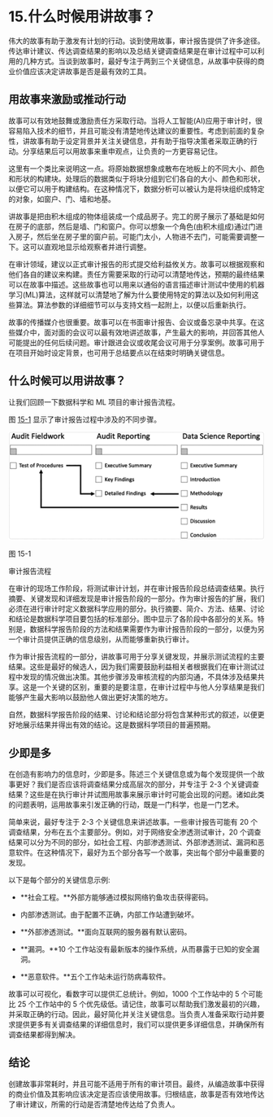 # 15.什么时候用讲故事？

伟大的故事有助于激发有计划的行动。谈到使用故事，审计报告提供了许多途径。传达审计建议、传达调查结果的影响以及总结关键调查结果是在审计过程中可以利用的几种方式。当谈到故事时，最好专注于两到三个关键信息，从故事中获得的商业价值应该决定讲故事是否是最有效的工具。

## 用故事来激励或推动行动

故事可以有效地鼓舞或激励责任方采取行动。当将人工智能(AI)应用于审计时，很容易陷入技术的细节，并且可能没有清楚地传达建议的重要性。考虑到前面的复杂性，讲故事有助于设定背景并关注关键信息，并有助于指导决策者采取正确的行动。分享结果后可以用故事来重申观点，让负责的一方更容易记住。

这里有一个类比来说明这一点。将原始数据想象成散布在地板上的不同大小、颜色和形状的构建块。处理后的数据类似于将块分组到它们各自的大小、颜色和形状，以便它可以用于构建结构。在这种情况下，数据分析可以被认为是将块组织成特定的对象，如窗户、门、墙和地基。

讲故事是把由积木组成的物体组装成一个成品房子。完工的房子展示了基础是如何在房子的底部，然后是墙、门和窗户。你可以想象一个角色(由积木组成)通过门进入房子，然后坐在房子里的窗户前。可能门太小，人物进不去门，可能需要调整一下。这可以直观地显示给观察者并进行调整。

在审计领域，建议以正式审计报告的形式提交给利益攸关方。故事可以根据观察和他们各自的建议来构建。责任方需要采取的行动可以清楚地传达，预期的最终结果可以在故事中描述。这些故事也可以用来以通俗的语言描述审计测试中使用的机器学习(ML)算法，这样就可以清楚地了解为什么要使用特定的算法以及如何利用这些算法。算法参数的详细细节可以与支持文档一起附上，以便以后重新执行。

故事的传播媒介也很重要。故事可以在书面审计报告、会议或备忘录中共享。在这些媒介中，面对面的会议可以最有效地讲述故事，产生最大的影响，并回答其他人可能提出的任何后续问题。审计跟进会议或收尾会议可用于分享案例。故事可用于在项目开始时设定背景，也可用于总结要点以在结束时明确关键信息。

## 什么时候可以用讲故事？

让我们回顾一下数据科学和 ML 项目的审计报告流程。

图 [15-1](#Fig1) 显示了审计报告过程中涉及的不同步骤。

![](img/513842_1_En_15_Fig1_HTML.jpg)

图 15-1

审计报告流程

在审计的现场工作阶段，将测试审计计划，并在审计报告阶段总结调查结果。执行摘要、关键发现和详细发现是审计报告阶段的一部分。作为审计报告的扩展，我们必须在进行审计时定义数据科学应用的部分。执行摘要、简介、方法、结果、讨论和结论是数据科学项目要包括的标准部分。图中显示了各阶段中各部分的关系。特别是，数据科学报告阶段的方法和结果需要作为审计报告阶段的一部分，以便为另一个审计员提供正确的信息级别，从而能够重新执行审计。

作为审计报告流程的一部分，讲故事可用于分享关键发现，并展示测试流程的主要结果。这些是最好的候选人，因为我们需要鼓励利益相关者根据我们在审计测试过程中发现的情况做出决策。其他步骤涉及审核流程的内部沟通，不具体涉及结果共享。这是一个关键的区别，重要的是要注意，在审计过程中与他人分享结果是我们能够产生最大影响以鼓励他人做出更好决策的地方。

自然，数据科学报告阶段的结果、讨论和结论部分将包含某种形式的叙述，以便更好地展示结果并得出有效的结论。这是数据科学项目的普遍预期。

## 少即是多

在创造有影响力的信息时，少即是多。陈述三个关键信息或为每个发现提供一个故事更好？我们是否应该将调查结果分成高层次的部分，并专注于 2-3 个关键调查结果？这些是在执行审计并试图用故事来展示审计时可能会出现的问题。诸如此类的问题表明，运用故事来引发正确的行动，既是一门科学，也是一门艺术。

简单来说，最好专注于 2-3 个关键信息来讲述故事。一些审计报告可能有 20 个调查结果，分布在五个主要部分。例如，对于网络安全渗透测试审计，20 个调查结果可以分为不同的部分，如社会工程、内部渗透测试、外部渗透测试、漏洞和恶意软件。在这种情况下，最好为五个部分各写一个故事，突出每个部分中最重要的发现。

以下是每个部分的关键信息示例:

*   **社会工程。**外部方能够通过模拟网络钓鱼攻击获得密码。

*   内部渗透测试。由于配置不正确，内部工作站遭到破坏。

*   **外部渗透测试。**面向互联网的服务器有默认密码。

*   **漏洞。**10 个工作站没有最新版本的操作系统，从而暴露于已知的安全漏洞。

*   **恶意软件。**五个工作站未运行防病毒软件。

故事可以可视化，看数字可以提供汇总统计。例如，1000 个工作站中的 5 个可能比 25 个工作站中的 5 个优先级低。请记住，故事可以帮助我们激发最初的兴趣，并采取正确的行动。因此，最好简化并关注关键信息。当负责人准备采取行动并要求提供更多有关调查结果的详细信息时，我们可以提供更多详细信息，并确保所有调查结果都得到解决。

## 结论

创建故事非常耗时，并且可能不适用于所有的审计项目。最终，从编造故事中获得的商业价值及其影响应该决定是否应该使用故事。归根结底，故事是否有效地传达了审计建议，所需的行动是否清楚地传达给了负责人。